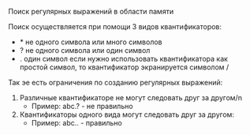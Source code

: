 Поиск регулярных выражений в области памяти

Поиск осуществляется при помощи 3 видов квантификаторов:
 -  \* не одного символа или много символов
 -  ? не одного символа или один символ
 -  . один символ 
 если нужно использовать квантификатора как простой символ, то квантификатор экранируется символом /

Так эе есть ограничения по созданию регулярных выражений:
  1. Различные квантификаторе не могут следовать друг за другом/n
     - Пример: abc.? - не правильно
  1. Квантификаторы одного вида могут следовать друг за другом:
     - Пример: abc.. - правильно
